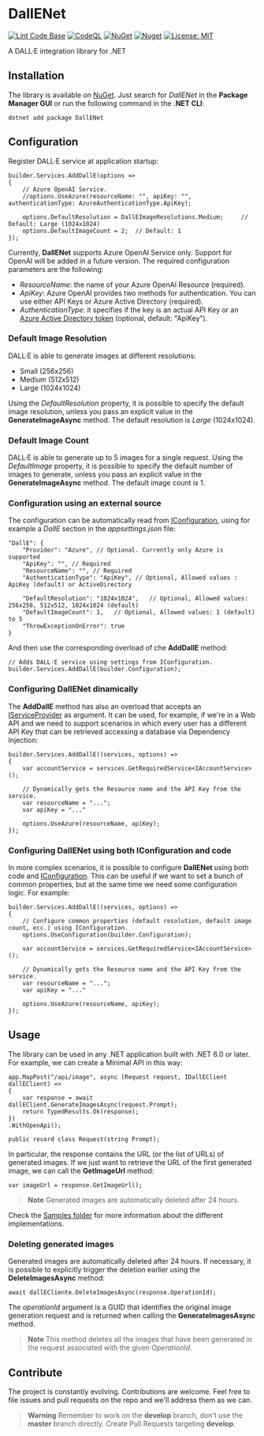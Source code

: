 # DallENet

[![Lint Code Base](https://github.com/marcominerva/DallENet/actions/workflows/linter.yml/badge.svg)](https://github.com/marcominerva/DallENet/actions/workflows/linter.yml)
[![CodeQL](https://github.com/marcominerva/DallENet/actions/workflows/codeql.yml/badge.svg)](https://github.com/marcominerva/DallENet/actions/workflows/codeql.yml)
[![NuGet](https://img.shields.io/nuget/v/DallENet.svg?style=flat-square)](https://www.nuget.org/packages/DallENet)
[![Nuget](https://img.shields.io/nuget/dt/DallENet)](https://www.nuget.org/packages/DallENet)
[![License: MIT](https://img.shields.io/badge/License-MIT-yellow.svg)](https://github.com/marcominerva/DallENet/blob/master/LICENSE)

A DALL·E integration library for .NET

## Installation

The library is available on [NuGet](https://www.nuget.org/packages/DallENet). Just search for *DallENet* in the **Package Manager GUI** or run the following command in the **.NET CLI**:

    dotnet add package DallENet

## Configuration

Register DALL·E service at application startup:

    builder.Services.AddDallE(options =>
    {
        // Azure OpenAI Service.
        //options.UseAzure(resourceName: "", apiKey: "", authenticationType: AzureAuthenticationType.ApiKey);

        options.DefaultResolution = DallEImageResolutions.Medium;     // Default: Large (1024x1024)
        options.DefaultImageCount = 2;  // Default: 1
    });


Currently, **DallENet** supports Azure OpenAI Service only. Support for OpenAI will be added in a future version. The required configuration parameters are the following:

- _ResourceName_: the name of your Azure OpenAI Resource (required).
- _ApiKey_: Azure OpenAI provides two methods for authentication. You can use either API Keys or Azure Active Directory (required).
- _AuthenticationType_: it specifies if the key is an actual API Key or an [Azure Active Directory token](https://learn.microsoft.com/azure/cognitive-services/openai/how-to/managed-identity) (optional, default: "ApiKey").

### Default Image Resolution

DALL·E is able to generate images at different resolutions:

- Small (256x256)
- Medium (512x512)
- Large (1024x1024)

Using the *DefaultResolution* property, it is possible to specify the default image resolution, unless you pass an explicit value in the **GenerateImageAsync** method. The default resolution is _Large_ (1024x1024).

### Default Image Count

DALL·E is able to generate up to 5 images for a single request. Using the *DefaultImage* property, it is possible to specify the default number of images to generate, unless you pass an explicit value in the **GenerateImageAsync** method. The default image count is 1.

### Configuration using an external source

The configuration can be automatically read from [IConfiguration](https://learn.microsoft.com/en-us/dotnet/api/microsoft.extensions.configuration.iconfiguration), using for example a _DallE_ section in the _appsettings.json_ file:

    "DallE": {
        "Provider": "Azure", // Optional. Currently only Azure is supported
        "ApiKey": "", // Required
        "ResourceName": "", // Required 
        "AuthenticationType": "ApiKey", // Optional, Allowed values : ApiKey (default) or ActiveDirectory

        "DefaultResolution": "1024x1024",   // Optional, Allowed values: 256x256, 512x512, 1024x1024 (default)
        "DefaultImageCount": 1,   // Optional, Allowed values: 1 (default) to 5
        "ThrowExceptionOnError": true
    }

And then use the corresponding overload of che **AddDallE** method:

    // Adds DALL·E service using settings from IConfiguration.
    builder.Services.AddDallE(builder.Configuration);

### Configuring DallENet dinamically

The **AddDallE** method has also an overload that accepts an [IServiceProvider](https://learn.microsoft.com/dotnet/api/system.iserviceprovider) as argument. It can be used, for example, if we're in a Web API and we need to support scenarios in which every user has a different API Key that can be retrieved accessing a database via Dependency Injection:

    builder.Services.AddDallE((services, options) =>
    {
        var accountService = services.GetRequiredService<IAccountService>();

        // Dynamically gets the Resource name and the API Key from the service.
        var resourceName = "...";
        var apiKey = "..."

        options.UseAzure(resourceName, apiKey);
    });

### Configuring DallENet using both IConfiguration and code

In more complex scenarios, it is possible to configure **DallENet** using both code and [IConfiguration](https://learn.microsoft.com/en-us/dotnet/api/microsoft.extensions.configuration.iconfiguration). This can be useful if we want to set a bunch of common properties, but at the same time we need some configuration logic. For example:

    builder.Services.AddDallE((services, options) =>
    {
        // Configure common properties (default resolution, default image count, ecc.) using IConfiguration.
        options.UseConfiguration(builder.Configuration);

        var accountService = services.GetRequiredService<IAccountService>();

        // Dynamically gets the Resource name and the API Key from the service.
        var resourceName = "...";
        var apiKey = "..."

        options.UseAzure(resourceName, apiKey);
    });

## Usage

The library can be used in any .NET application built with .NET 6.0 or later. For example, we can create a Minimal API in this way:

    app.MapPost("/api/image", async (Request request, IDallEClient dallEClient) =>
    {
        var response = await dallEClient.GenerateImagesAsync(request.Prompt);
        return TypedResults.Ok(response);
    })
    .WithOpenApi();

    public record class Request(string Prompt);

In particular, the response contains the URL (or the list of URLs) of generated images. If we just want to retrieve the URL of the first generated image, we can call the **GetImageUrl** method:

    var imageUrl = response.GetImageUrl();

> **Note**
Generated images are automatically deleted after 24 hours.

Check the [Samples folder](https://github.com/marcominerva/DallENet/tree/master/samples) for more information about the different implementations.

### Deleting generated images

Generated images are automatically deleted after 24 hours. If necessary, it is possible to explicitly trigger the deletion earlier using the **DeleteImagesAsync** method:

    await dallECliente.DeleteImagesAsync(response.OperationId);

The _operationId_ argument is a GUID that identifies the original image generation request and is returned when calling the **GenerateImagesAsync** method.

> **Note**
This method deletes all the images that have been generated in the request associated with the given _OperationId_.

## Contribute

The project is constantly evolving. Contributions are welcome. Feel free to file issues and pull requests on the repo and we'll address them as we can. 

> **Warning**
Remember to work on the **develop** branch, don't use the **master** branch directly. Create Pull Requests targeting **develop**.
